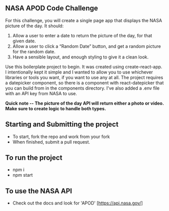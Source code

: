 ## NASA APOD Code Challenge
For this challenge, you will create a single page app that displays the NASA picture of the day. 
It should: 
1. Allow a user to enter a date to return the picture of the day, for that given date.
2. Allow a user to click a “Random Date” button, and get a random picture for the random date.
3. Have a sensible layout, and enough styling to give it a clean look.

Use this boilerplate project to begin. It was created using create-react-app. I intentionally kept it simple and I wanted to allow you to use whichever libraries or tools you want, if you want to use any at all.
The project requires a datepicker component, so there is a component with react-datepicker that you can build from in the components directory.
I've also added a .env file with an API key from NASA to use.

**Quick note -- The picture of the day API will return either a photo or video. Make sure to create logic to handle both types.**

## Starting and Submitting the project
- To start, fork the repo and work from your fork
- When finished, submit a pull request.

## To run the project
- npm i
- npm start

## To use the NASA API
- Check out the docs and look for 'APOD' [https://api.nasa.gov/]

